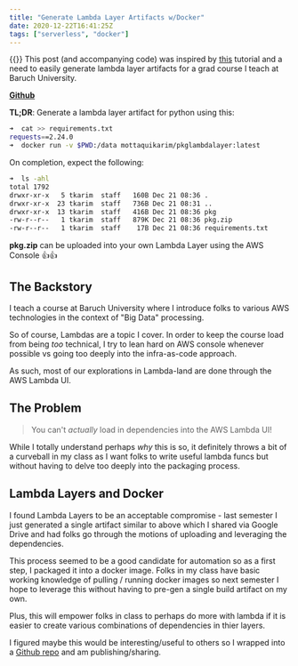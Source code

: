 ```yaml
---
title: "Generate Lambda Layer Artifacts w/Docker"
date: 2020-12-22T16:41:25Z
tags: ["serverless", "docker"]
---
```


{{<toc>}}
This post (and accompanying code) was inspired by [this](https://towardsdatascience.com/how-to-install-python-packages-for-aws-lambda-layer-74e193c76a91) tutorial and a need to easily generate lambda layer artifacts for a grad course I teach at Baruch University.

**[Github](https://github.com/mottaquikarim/pkglambdalayer)**

**TL;DR**: Generate a lambda layer artifact for python using this:

```bash
➜  cat >> requirements.txt
requests==2.24.0
➜  docker run -v $PWD:/data mottaquikarim/pkglambdalayer:latest
```

On completion, expect the following:
```bash
➜  ls -ahl
total 1792
drwxr-xr-x   5 tkarim  staff   160B Dec 21 08:36 .
drwxr-xr-x  23 tkarim  staff   736B Dec 21 08:31 ..
drwxr-xr-x  13 tkarim  staff   416B Dec 21 08:36 pkg
-rw-r--r--   1 tkarim  staff   879K Dec 21 08:36 pkg.zip
-rw-r--r--   1 tkarim  staff    17B Dec 21 08:36 requirements.txt
```

**pkg.zip** can be uploaded into your own Lambda Layer using the AWS Console 👍👍

## **The Backstory**

I teach a course at Baruch University where I introduce folks to various AWS technologies in the context of "Big Data" processing.

So of course, Lambdas are a topic I cover. In order to keep the course load from being _too_ technical, I try to lean hard on AWS console whenever possible vs going too deeply into the infra-as-code  approach.

As such, most of our explorations in Lambda-land are done through the AWS Lambda UI.

## **The Problem**

> You can't _actually_ load in dependencies into the AWS Lambda UI!

While I totally understand perhaps _why_ this is so, it definitely throws a bit of a curveball in my class as I want folks to write useful lambda funcs but without having to delve too deeply into the packaging process.

## **Lambda Layers and Docker**

I found Lambda Layers to be an acceptable compromise - last semester I just generated a single artifact similar to above which I shared via Google Drive and had folks go through the motions of uploading and leveraging the dependencies. 

This process seemed to be a good candidate for automation so as a first step, I packaged it into a docker image. Folks in my class have basic working knowledge of pulling / running docker images so next semester I hope to leverage this without having to pre-gen a single build artifact on my own.

Plus, this will empower folks in class to perhaps do more with lambda if it is easier to create various combinations of dependencies in thier layers.

I figured maybe this would be interesting/useful to others so I wrapped into a [Github repo](https://github.com/mottaquikarim/pkglambdalayer) and am publishing/sharing. 